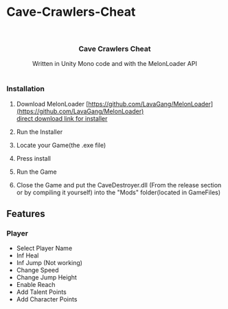 # Cave-Crawlers-Cheat
<br/>
<p align="center">
  <h3 align="center">Cave Crawlers Cheat</h3>

  <p align="center">
    Written in Unity Mono code and with the MelonLoader API
    <br/>
    <br/>
  </p>
</p>

### Installation

1. Download MelonLoader [https://github.com/LavaGang/MelonLoader](https://github.com/LavaGang/MelonLoader)      
    [direct download link for installer](https://github.com/LavaGang/MelonLoader/releases/download/v0.6.2/MelonLoader.Installer.exe)
2. Run the Installer

3. Locate your Game(the .exe file)

4. Press install

5. Run the Game

6. Close the Game and put the CaveDestroyer.dll (From the release section or by compiling it yourself) into the "Mods" folder(located in GameFiles)

## Features

### Player
- Select Player Name
- Inf Heal
- Inf Jump (Not working)
- Change Speed
- Change Jump Height
- Enable Reach
- Add Talent Points
- Add Character Points
